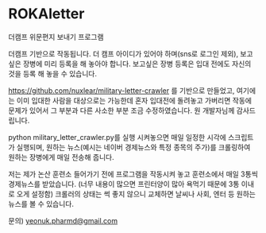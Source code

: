 # ROKAletter
더캠프 위문편지 보내기 프로그램

더캠프 기반으로 작동됩니다. 더 캠프 아이디가 있어야 하며(sns로 로그인 제외), 보고싶은 장병에 미리 등록을 해 놓아야 합니다. 
보고싶은 장병 등록은 입대 전에도 자신의 것을 등록 해 놓을 수 있습니다.

https://github.com/nuxlear/military-letter-crawler 를 기반으로 만들었고, 여기에는 이미 입대한 사람을 대상으로는 가능한데 혼자 입대전에 돌려놓고 가버리면 작동에 문제가 있어서 그 부분과 다른 사소한 부분 조금 수정하였습니다. 원 개발자님께 감사드립니다.


python military_letter_crawler.py를 실행 시켜놓으면 매일 일정한 시각에 스크립트가 실행되며, 원하는 뉴스(예시는 네이버 경제뉴스와 특정 종목의 주가)를 크롤링하여 원하는 장병에게 매일 전송해 줍니다.

저는 제가 논산 훈련소 들어가기 전에 프로그램을 작동시켜 놓고 훈련소에서 매일 3통씩 경제뉴스를 받았습니다. (너무 내용이 많으면 프린터양이 많아 욕먹기 때문에 3통 이내로 오게 설정함) 
크롤러의 상태는 썩 좋지 않으니 교체하면 날씨나 사회, 엔터 등 원하는 뉴스를 볼 수 있습니다. 

문의) yeonuk.pharmd@gmail.com
